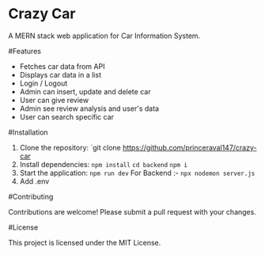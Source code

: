# Crazy Car

A MERN stack web application for Car Information System.

#Features

- Fetches car data from API
- Displays car data in a list
- Login / Logout
- Admin can insert, update and delete car
- User can give review
- Admin see review analysis and user's data
- User can search specific car

#Installation

1. Clone the repository: `git clone https://github.com/princeraval147/crazy-car
2. Install dependencies:
   `npm install`
   `cd backend`
   `npm i`
3. Start the application:
   `npm run dev`
   For Backend :-
   `npx nodemon server.js`
4. Add .env

#Contributing

Contributions are welcome! Please submit a pull request with your changes.

#License

This project is licensed under the MIT License.
